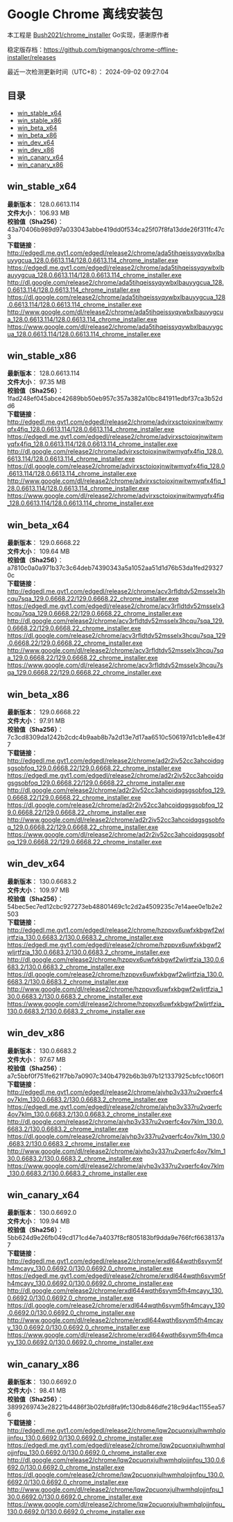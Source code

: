 # Google Chrome 离线安装包
本工程是 [Bush2021/chrome_installer](https://github.com/Bush2021/chrome_installer) Go实现，感谢原作者

稳定版存档：<https://github.com/bigmangos/chrome-offline-installer/releases>

最近一次检测更新时间（UTC+8）：
2024-09-02 09:27:04

## 目录
* [win_stable_x64](https://github.com/bigmangos/chrome-offline-installer?tab=readme-ov-file#win_stable_x64)
* [win_stable_x86](https://github.com/bigmangos/chrome-offline-installer?tab=readme-ov-file#win_stable_x86)
* [win_beta_x64](https://github.com/bigmangos/chrome-offline-installer?tab=readme-ov-file#win_beta_x64)
* [win_beta_x86](https://github.com/bigmangos/chrome-offline-installer?tab=readme-ov-file#win_beta_x86)
* [win_dev_x64](https://github.com/bigmangos/chrome-offline-installer?tab=readme-ov-file#win_dev_x64)
* [win_dev_x86](https://github.com/bigmangos/chrome-offline-installer?tab=readme-ov-file#win_dev_x86)
* [win_canary_x64](https://github.com/bigmangos/chrome-offline-installer?tab=readme-ov-file#win_canary_x64)
* [win_canary_x86](https://github.com/bigmangos/chrome-offline-installer?tab=readme-ov-file#win_canary_x86)

## win_stable_x64
**最新版本**： 128.0.6613.114  
**文件大小**： 106.93 MB  
**校验值（Sha256）**： 43a70406b989d97a033043abbe419dd0f534ca25f07f8fa13dde26f311fc47c3  
**下载链接**：
http://edgedl.me.gvt1.com/edgedl/release2/chrome/ada5tihqeissyqywbxlbauyygcua_128.0.6613.114/128.0.6613.114_chrome_installer.exe
https://edgedl.me.gvt1.com/edgedl/release2/chrome/ada5tihqeissyqywbxlbauyygcua_128.0.6613.114/128.0.6613.114_chrome_installer.exe
http://dl.google.com/release2/chrome/ada5tihqeissyqywbxlbauyygcua_128.0.6613.114/128.0.6613.114_chrome_installer.exe
https://dl.google.com/release2/chrome/ada5tihqeissyqywbxlbauyygcua_128.0.6613.114/128.0.6613.114_chrome_installer.exe
http://www.google.com/dl/release2/chrome/ada5tihqeissyqywbxlbauyygcua_128.0.6613.114/128.0.6613.114_chrome_installer.exe
https://www.google.com/dl/release2/chrome/ada5tihqeissyqywbxlbauyygcua_128.0.6613.114/128.0.6613.114_chrome_installer.exe
## win_stable_x86
**最新版本**： 128.0.6613.114  
**文件大小**： 97.35 MB  
**校验值（Sha256）**： 1fad248ef045abce42689bb50eb957c357a382a10bc841911edbf37ca3b52dd6  
**下载链接**：
http://edgedl.me.gvt1.com/edgedl/release2/chrome/advirxsctoioxjnwitwmyqfx4fiq_128.0.6613.114/128.0.6613.114_chrome_installer.exe
https://edgedl.me.gvt1.com/edgedl/release2/chrome/advirxsctoioxjnwitwmyqfx4fiq_128.0.6613.114/128.0.6613.114_chrome_installer.exe
http://dl.google.com/release2/chrome/advirxsctoioxjnwitwmyqfx4fiq_128.0.6613.114/128.0.6613.114_chrome_installer.exe
https://dl.google.com/release2/chrome/advirxsctoioxjnwitwmyqfx4fiq_128.0.6613.114/128.0.6613.114_chrome_installer.exe
http://www.google.com/dl/release2/chrome/advirxsctoioxjnwitwmyqfx4fiq_128.0.6613.114/128.0.6613.114_chrome_installer.exe
https://www.google.com/dl/release2/chrome/advirxsctoioxjnwitwmyqfx4fiq_128.0.6613.114/128.0.6613.114_chrome_installer.exe
## win_beta_x64
**最新版本**： 129.0.6668.22  
**文件大小**： 109.64 MB  
**校验值（Sha256）**： a7810c0a0a971b37c3c64deb74390343a5a1052aa51d1d76b53da1fed293270c  
**下载链接**：
http://edgedl.me.gvt1.com/edgedl/release2/chrome/acv3rfldtdv52msselx3hcqu7sqa_129.0.6668.22/129.0.6668.22_chrome_installer.exe
https://edgedl.me.gvt1.com/edgedl/release2/chrome/acv3rfldtdv52msselx3hcqu7sqa_129.0.6668.22/129.0.6668.22_chrome_installer.exe
http://dl.google.com/release2/chrome/acv3rfldtdv52msselx3hcqu7sqa_129.0.6668.22/129.0.6668.22_chrome_installer.exe
https://dl.google.com/release2/chrome/acv3rfldtdv52msselx3hcqu7sqa_129.0.6668.22/129.0.6668.22_chrome_installer.exe
http://www.google.com/dl/release2/chrome/acv3rfldtdv52msselx3hcqu7sqa_129.0.6668.22/129.0.6668.22_chrome_installer.exe
https://www.google.com/dl/release2/chrome/acv3rfldtdv52msselx3hcqu7sqa_129.0.6668.22/129.0.6668.22_chrome_installer.exe
## win_beta_x86
**最新版本**： 129.0.6668.22  
**文件大小**： 97.91 MB  
**校验值（Sha256）**： 7c3cd8309da1242b2cdc4b9aab8b7a2d13e7d17aa6510c506197d1cb1e8e43f7  
**下载链接**：
http://edgedl.me.gvt1.com/edgedl/release2/chrome/ad2r2iv52cc3ahcoidqgsgsobfoq_129.0.6668.22/129.0.6668.22_chrome_installer.exe
https://edgedl.me.gvt1.com/edgedl/release2/chrome/ad2r2iv52cc3ahcoidqgsgsobfoq_129.0.6668.22/129.0.6668.22_chrome_installer.exe
http://dl.google.com/release2/chrome/ad2r2iv52cc3ahcoidqgsgsobfoq_129.0.6668.22/129.0.6668.22_chrome_installer.exe
https://dl.google.com/release2/chrome/ad2r2iv52cc3ahcoidqgsgsobfoq_129.0.6668.22/129.0.6668.22_chrome_installer.exe
http://www.google.com/dl/release2/chrome/ad2r2iv52cc3ahcoidqgsgsobfoq_129.0.6668.22/129.0.6668.22_chrome_installer.exe
https://www.google.com/dl/release2/chrome/ad2r2iv52cc3ahcoidqgsgsobfoq_129.0.6668.22/129.0.6668.22_chrome_installer.exe
## win_dev_x64
**最新版本**： 130.0.6683.2  
**文件大小**： 109.97 MB  
**校验值（Sha256）**： 54bec5ec7ed12cbc927273eb48801469c1c2d2a4509235c7e14aee0e1b2e2503  
**下载链接**：
http://edgedl.me.gvt1.com/edgedl/release2/chrome/hzppvx6uwfxkbgwf2wljrtfzia_130.0.6683.2/130.0.6683.2_chrome_installer.exe
https://edgedl.me.gvt1.com/edgedl/release2/chrome/hzppvx6uwfxkbgwf2wljrtfzia_130.0.6683.2/130.0.6683.2_chrome_installer.exe
http://dl.google.com/release2/chrome/hzppvx6uwfxkbgwf2wljrtfzia_130.0.6683.2/130.0.6683.2_chrome_installer.exe
https://dl.google.com/release2/chrome/hzppvx6uwfxkbgwf2wljrtfzia_130.0.6683.2/130.0.6683.2_chrome_installer.exe
http://www.google.com/dl/release2/chrome/hzppvx6uwfxkbgwf2wljrtfzia_130.0.6683.2/130.0.6683.2_chrome_installer.exe
https://www.google.com/dl/release2/chrome/hzppvx6uwfxkbgwf2wljrtfzia_130.0.6683.2/130.0.6683.2_chrome_installer.exe
## win_dev_x86
**最新版本**： 130.0.6683.2  
**文件大小**： 97.67 MB  
**校验值（Sha256）**： a7c5bbf0f751fe621f7bb7a0907c340b4792b6b3b97b121337925cbfcc1060f1  
**下载链接**：
http://edgedl.me.gvt1.com/edgedl/release2/chrome/ajvhp3v337ru2vqerfc4ov7klm_130.0.6683.2/130.0.6683.2_chrome_installer.exe
https://edgedl.me.gvt1.com/edgedl/release2/chrome/ajvhp3v337ru2vqerfc4ov7klm_130.0.6683.2/130.0.6683.2_chrome_installer.exe
http://dl.google.com/release2/chrome/ajvhp3v337ru2vqerfc4ov7klm_130.0.6683.2/130.0.6683.2_chrome_installer.exe
https://dl.google.com/release2/chrome/ajvhp3v337ru2vqerfc4ov7klm_130.0.6683.2/130.0.6683.2_chrome_installer.exe
http://www.google.com/dl/release2/chrome/ajvhp3v337ru2vqerfc4ov7klm_130.0.6683.2/130.0.6683.2_chrome_installer.exe
https://www.google.com/dl/release2/chrome/ajvhp3v337ru2vqerfc4ov7klm_130.0.6683.2/130.0.6683.2_chrome_installer.exe
## win_canary_x64
**最新版本**： 130.0.6692.0  
**文件大小**： 109.94 MB  
**校验值（Sha256）**： 5bb624d9e26fb049cd171cd4e7a4037f8cf805183bf9dda9e766fcf6638137a7  
**下载链接**：
http://edgedl.me.gvt1.com/edgedl/release2/chrome/erxdl644wqth6svym5fh4mcayy_130.0.6692.0/130.0.6692.0_chrome_installer.exe
https://edgedl.me.gvt1.com/edgedl/release2/chrome/erxdl644wqth6svym5fh4mcayy_130.0.6692.0/130.0.6692.0_chrome_installer.exe
http://dl.google.com/release2/chrome/erxdl644wqth6svym5fh4mcayy_130.0.6692.0/130.0.6692.0_chrome_installer.exe
https://dl.google.com/release2/chrome/erxdl644wqth6svym5fh4mcayy_130.0.6692.0/130.0.6692.0_chrome_installer.exe
http://www.google.com/dl/release2/chrome/erxdl644wqth6svym5fh4mcayy_130.0.6692.0/130.0.6692.0_chrome_installer.exe
https://www.google.com/dl/release2/chrome/erxdl644wqth6svym5fh4mcayy_130.0.6692.0/130.0.6692.0_chrome_installer.exe
## win_canary_x86
**最新版本**： 130.0.6692.0  
**文件大小**： 98.41 MB  
**校验值（Sha256）**： 3899269743e28221b4486f3b02bfd8fa9fc130db846dfe218c9d4ac1155ea576  
**下载链接**：
http://edgedl.me.gvt1.com/edgedl/release2/chrome/lqw2pcuonxjulhwmhqlojjnfpu_130.0.6692.0/130.0.6692.0_chrome_installer.exe
https://edgedl.me.gvt1.com/edgedl/release2/chrome/lqw2pcuonxjulhwmhqlojjnfpu_130.0.6692.0/130.0.6692.0_chrome_installer.exe
http://dl.google.com/release2/chrome/lqw2pcuonxjulhwmhqlojjnfpu_130.0.6692.0/130.0.6692.0_chrome_installer.exe
https://dl.google.com/release2/chrome/lqw2pcuonxjulhwmhqlojjnfpu_130.0.6692.0/130.0.6692.0_chrome_installer.exe
http://www.google.com/dl/release2/chrome/lqw2pcuonxjulhwmhqlojjnfpu_130.0.6692.0/130.0.6692.0_chrome_installer.exe
https://www.google.com/dl/release2/chrome/lqw2pcuonxjulhwmhqlojjnfpu_130.0.6692.0/130.0.6692.0_chrome_installer.exe
